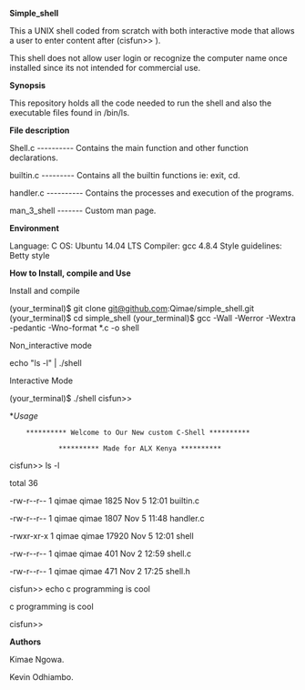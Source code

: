 **Simple_shell**

This a UNIX shell coded from scratch with both interactive mode that allows a user to enter content after (cisfun>> ).

This shell does not allow user login or recognize the computer name once installed since its not intended for commercial use.


**Synopsis**

This repository holds all the code needed to run the shell and also the executable files found in /bin/ls.

**File description**

Shell.c ---------- Contains the main function and other function declarations.

builtin.c --------- Contains all the builtin functions ie: exit, cd.

handler.c ---------- Contains the processes and execution of the programs.

man_3_shell ------- Custom man page.

**Environment**

Language: C
OS: Ubuntu 14.04 LTS
Compiler: gcc 4.8.4
Style guidelines: Betty style

**How to Install, compile and Use**

Install and compile

(your_terminal)$ git clone git@github.com:Qimae/simple_shell.git
(your_terminal)$ cd simple_shell
(your_terminal)$ gcc -Wall -Werror -Wextra -pedantic -Wno-format *.c -o shell

Non_interactive mode

echo "ls -l" | ./shell

Interactive Mode

(your_terminal)$ ./shell
cisfun>> 

**Usage*

        ********** Welcome to Our New custom C-Shell **********

                ********** Made for ALX Kenya **********

cisfun>> ls -l

total 36

-rw-r--r-- 1 qimae qimae  1825 Nov  5 12:01 builtin.c

-rw-r--r-- 1 qimae qimae  1807 Nov  5 11:48 handler.c

-rwxr-xr-x 1 qimae qimae 17920 Nov  5 12:01 shell

-rw-r--r-- 1 qimae qimae   401 Nov  2 12:59 shell.c

-rw-r--r-- 1 qimae qimae   471 Nov  2 17:25 shell.h

cisfun>> echo c programming is cool

c programming is cool

cisfun>> 


**Authors**

Kimae Ngowa.

Kevin Odhiambo.
